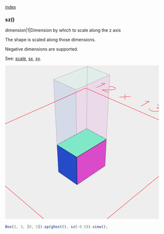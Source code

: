 [index](../../nb/api/index.md)
### sz()
dimension|1|Dimension by which to scale along the z axis

The shape is scaled along those dimensions.

Negative dimensions are supported.

See: [scale](../../nb/api/scale.nb), [sx](#https://raw.githubusercontent.com/jsxcad/JSxCAD/master/nb/api/sx.nb), [sy](#https://raw.githubusercontent.com/jsxcad/JSxCAD/master/nb/api/sy.md).

![Image](sz.md.$2.png)

```JavaScript
Box(2, 3, [0, 5]).op(ghost(), sz(-0.5)).view();
```

